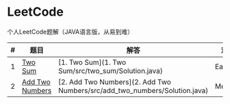 # LeetCode

个人LeetCode题解（JAVA语言版，从易到难）

| # | 题目 | 解答 | 难度 |
|---| ---- | ---- | ---- |
|1|[Two Sum](https://leetcode.com/problems/two-sum)|[1. Two Sum](1. Two Sum/src/two_sum/Solution.java)|Easy|
|2|[Add Two Numbers](https://leetcode.com/problems/add-two-numbers)|[2. Add Two Numbers](2. Add Two Numbers/src/add_two_numbers/Solution.java)|Medium|

